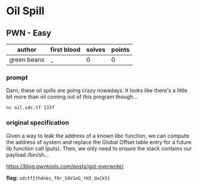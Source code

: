 # Oil Spill
## PWN - Easy
| author | first blood | solves | points |
| --- | --- | --- | --- |
| green beans | _ | 0 | 0 |
### prompt
Darn, these oil spills are going crazy nowadays. It looks like there's a little bit more than oil coming out of this program though...

`nc oil.sdc.tf 1337`

### original specification
Given a way to leak the address of a known libc function, we can compute the address of system and replace the Global Offset table entry for a future lib function call (puts). Then, we only need to ensure the stack contains our payload /bin/sh...

https://blog.pwntools.com/posts/got-overwrite/

**flag:** `sdctf{th4nks_f0r_S4V1nG_tH3_duCk5}`

